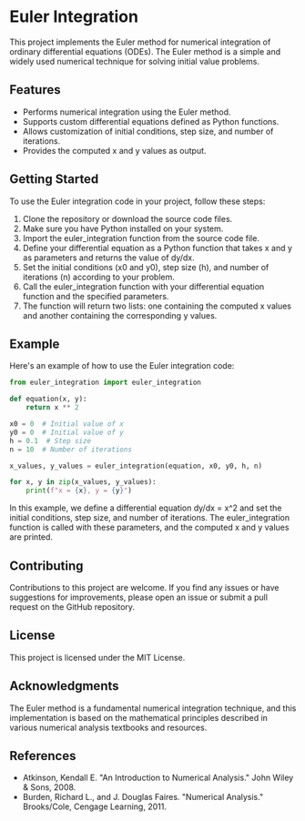 # Euler Integration

This project implements the Euler method for numerical integration of ordinary differential equations (ODEs). The Euler method is a simple and widely used numerical technique for solving initial value problems.

## Features
- Performs numerical integration using the Euler method.
- Supports custom differential equations defined as Python functions.
- Allows customization of initial conditions, step size, and number of iterations.
- Provides the computed x and y values as output.

## Getting Started
To use the Euler integration code in your project, follow these steps:
1. Clone the repository or download the source code files.
2. Make sure you have Python installed on your system.
3. Import the euler_integration function from the source code file.
4. Define your differential equation as a Python function that takes x and y as parameters and returns the value of dy/dx.
5. Set the initial conditions (x0 and y0), step size (h), and number of iterations (n) according to your problem.
6. Call the euler_integration function with your differential equation function and the specified parameters.
7. The function will return two lists: one containing the computed x values and another containing the corresponding y values.

## Example
Here's an example of how to use the Euler integration code:
```python
from euler_integration import euler_integration

def equation(x, y):
    return x ** 2

x0 = 0  # Initial value of x
y0 = 0  # Initial value of y
h = 0.1  # Step size
n = 10  # Number of iterations

x_values, y_values = euler_integration(equation, x0, y0, h, n)

for x, y in zip(x_values, y_values):
    print(f"x = {x}, y = {y}")
```
In this example, we define a differential equation dy/dx = x^2 and set the initial conditions, step size, and number of iterations. The euler_integration function is called with these parameters, and the computed x and y values are printed.

## Contributing
Contributions to this project are welcome. If you find any issues or have suggestions for improvements, please open an issue or submit a pull request on the GitHub repository.

## License
This project is licensed under the MIT License.

## Acknowledgments
The Euler method is a fundamental numerical integration technique, and this implementation is based on the mathematical principles described in various numerical analysis textbooks and resources.
## References
- Atkinson, Kendall E. "An Introduction to Numerical Analysis." John Wiley & Sons, 2008.
- Burden, Richard L., and J. Douglas Faires. "Numerical Analysis." Brooks/Cole, Cengage Learning, 2011.
